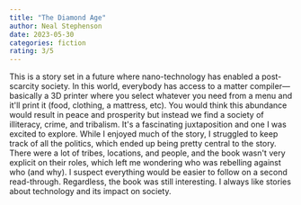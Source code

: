 ```yaml
---
title: "The Diamond Age"
author: Neal Stephenson
date: 2023-05-30
categories: fiction
rating: 3/5
---
```


This is a story set in a future where nano-technology has enabled a post-scarcity society. In this world, everybody has access to a matter compiler—basically a 3D printer where you select whatever you need from a menu and it'll print it (food, clothing, a mattress, etc). You would think this abundance would result in peace and prosperity but instead we find a society of illiteracy, crime, and tribalism. It's a fascinating juxtaposition and one I was excited to explore. While I enjoyed much of the story, I struggled to keep track of all the politics, which ended up being pretty central to the story. There were a lot of tribes, locations, and people, and the book wasn't very explicit on their roles, which left me wondering who was rebelling against who (and why). I suspect everything would be easier to follow on a second read-through. Regardless, the book was still interesting. I always like stories about technology and its impact on society.
